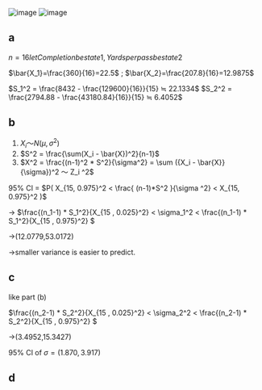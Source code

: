 ![image](https://github.com/user-attachments/assets/fba43368-940d-4672-943f-4dc655baee1e)
![image](https://github.com/user-attachments/assets/ab764ebc-e9fa-48d5-b8e7-56fe8907c8c7)

## a

$n=16 let Completion be state 1 , Yards per pass be state 2$

$\bar{X_1}=\frac{360}{16}=22.5$ ; $\bar{X_2}=\frac{207.8}{16}=12.9875$

$S_1^2 = \frac{8432 - \frac{129600}{16}}{15} ≒ 22.1334$
$S_2^2 = \frac{2794.88 - \frac{43180.84}{16}}{15} ≒ 6.4052$

## b

1. $X_i ～ N{(\mu , \sigma^2)}$
2. $S^2 = \frac{\sum(X_i - \bar{X})^2}{n-1}$
3. $X^2 = \frac{(n-1)^2 * S^2}{\sigma^2} = \sum ({X_i - \bar{X}}{\sigma})^2 ～ Z_i ^2$

95% CI = $P( X_{15, 0.975}^2 < \frac{ (n-1)*S^2 }{\sigma ^2} <  X_{15, 0.975}^2 )$

→ $\frac{(n_1-1) * S_1^2}{X_{15 , 0.025}^2} < \sigma_1^2 < \frac{(n_1-1) * S_1^2}{X_{15 , 0.975}^2} $

→(12.0779,53.0172)

→smaller variance is easier to predict.


## c

like part (b)

$\frac{(n_2-1) * S_2^2}{X_{15 , 0.025}^2} < \sigma_2^2 < \frac{(n_2-1) * S_2^2}{X_{15 , 0.975}^2} $ 

→(3.4952,15.3427)

95% CI of $\sigma = (1.870,3.917)$

## d
